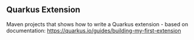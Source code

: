## Quarkus Extension 

Maven projects that shows how to write a Quarkus extension - based on documentation: https://quarkus.io/guides/building-my-first-extension
